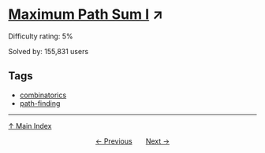 # [Maximum Path Sum I](https://projecteuler.net/problem=18) ↗️

Difficulty rating: 5%

Solved by: 155,831 users
## Tags

- [combinatorics](../tags/combinatorics.md)
- [path-finding](../tags/path-finding.md)



---

[↑ Main Index](../README.md)


<div align=center><a href='17.md'>← Previous</a> &nbsp;&nbsp; &nbsp;&nbsp;  <a href='19.md'>Next →</a></div>
